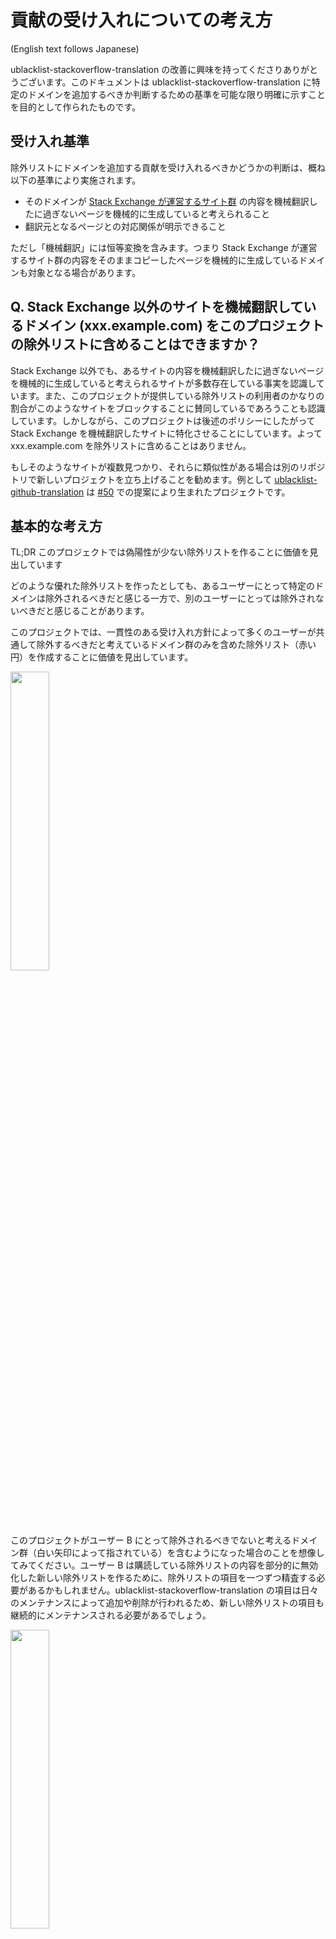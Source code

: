 # 貢献の受け入れについての考え方

(English text follows Japanese)

ublacklist-stackoverflow-translation の改善に興味を持ってくださりありがとうございます。このドキュメントは ublacklist-stackoverflow-translation に特定のドメインを追加するべきか判断するための基準を可能な限り明確に示すことを目的として作られたものです。

## 受け入れ基準

除外リストにドメインを追加する貢献を受け入れるべきかどうかの判断は、概ね以下の基準により実施されます。

- そのドメインが [Stack Exchange が運営するサイト群](https://stackexchange.com/sites) の内容を機械翻訳したに過ぎないページを機械的に生成していると考えられること
- 翻訳元となるページとの対応関係が明示できること

ただし「機械翻訳」には恒等変換を含みます。つまり Stack Exchange が運営するサイト群の内容をそのままコピーしたページを機械的に生成しているドメインも対象となる場合があります。

## Q. Stack Exchange 以外のサイトを機械翻訳しているドメイン (xxx.example.com) をこのプロジェクトの除外リストに含めることはできますか？

Stack Exchange 以外でも、あるサイトの内容を機械翻訳したに過ぎないページを機械的に生成していると考えられるサイトが多数存在している事実を認識しています。また、このプロジェクトが提供している除外リストの利用者のかなりの割合がこのようなサイトをブロックすることに賛同しているであろうことも認識しています。しかしながら、このプロジェクトは後述のポリシーにしたがって Stack Exchange を機械翻訳したサイトに特化させることにしています。よって xxx.example.com を除外リストに含めることはありません。

もしそのようなサイトが複数見つかり、それらに類似性がある場合は別のリポジトリで新しいプロジェクトを立ち上げることを勧めます。例として [ublacklist-github-translation](https://github.com/arosh/ublacklist-github-translation) は [#50](https://github.com/arosh/ublacklist-stackoverflow-translation/issues/50) での提案により生まれたプロジェクトです。

## 基本的な考え方

TL;DR このプロジェクトでは偽陽性が少ない除外リストを作ることに価値を見出しています

どのような優れた除外リストを作ったとしても、あるユーザーにとって特定のドメインは除外されるべきだと感じる一方で、別のユーザーにとっては除外されないべきだと感じることがあります。

このプロジェクトでは、一貫性のある受け入れ方針によって多くのユーザーが共通して除外するべきだと考えているドメイン群のみを含めた除外リスト（赤い円）を作成することに価値を見出しています。

<img src="img/policy01.png" width="35%">

このプロジェクトがユーザー B にとって除外されるべきでないと考えるドメイン群（白い矢印によって指されている）を含むようになった場合のことを想像してみてください。ユーザー B は購読している除外リストの内容を部分的に無効化した新しい除外リストを作るために、除外リストの項目を一つずつ精査する必要があるかもしれません。ublacklist-stackoverflow-translation の項目は日々のメンテナンスによって追加や削除が行われるため、新しい除外リストの項目も継続的にメンテナンスされる必要があるでしょう。

<img src="img/policy02.png" width="35%">

一方で、ユーザー A は追加で除外されるべきだと考えているドメインを列挙した新しい除外リスト（青い円）を準備することで自分にとって理想的な状態を作り上げることができます。この場合でも、ublacklist-stackoverflow-translation が一貫性のある受け入れ方針を維持できていればその関心領域の管理を ublacklist-stackoverflow-translation に委譲することができ、追加のリストのメンテナンスコストを削減することができるでしょう。もし追加の除外リストが多くのユーザーの共感を得られるものであれば、新しいプロジェクトとしてコミュニティでメンテナンスを継続することができるかもしれません。

<img src="img/policy03.png" width="35%">

# How to contribute

If you want to add a domain, add 3 lines to `domain-list.yml` in the following format:

```yaml
- domain: 'bad-domain.com'
  evidence: https://www.bad-domain.com/12345/url-to-cheap-copy-of-stackoverflow-question
  original: https://stackoverflow.com/questions/12345
```

The corresponding changes in `uBlacklist.txt` and `evidence.md` will be automatically regenerated by GitHub Actions.

## Policy on accepting contributions

Thank you for your interest in improving ublacklist-stackoverflow-translation. In this document, we clarify the criteria to determine if particular domains should be added to ublacklist-stackoverflow-translation.

## How to determine whether to accept

We use the following criteria to determine if we should accept a contribution to add a domain to the exclusion list.

- It is considered that the domain consists of mechanically generate pages that are nothing more than machine translations of the content of [sites hosted by Stack Exchange](https://stackexchange.com/sites).
- The correspondence between the page generated by the machine translation and the original translated page is provided.

Note that "machine translation" contains identity transformation. This means that the domain that serves a copy of the content of the Stack Exchange is eligible for the exclusion list.

## Q. Can I add a domain (xxx.example.com) that serves machine-translated pages from a non-Stack Exchange site?

In addition to Stack Exchange, we recognize the fact that there are a number of sites that are considered to be serving machine-translated pages from other sites. We also recognize that a substantial percentage of the users of the exclusion list provided by this project would be in favor of blocking such sites. However, we are developing the exclusion list with a policy of not containing anything other than translated-SO in the scope of this project according to the policy described below. Therefore, xxx.example.com will not be included in this request.

If you find several such sites and they have consistent similarities, we suggest that you launch a new project in a separate repository. As an example, [ublacklist-github-translation](https://github.com/arosh/ublacklist-github-translation) is a new project resulting from the discussion in [#50](https://github.com/arosh/ublacklist-stackoverflow-translation/issues/50).

## Fundamental ideas

TL;DR We want to develop an exclusion list with fewer false positives.

No matter what appropriate exclusion list we develop, some users will feel that certain domains should be excluded while others will feel that they should not. In this project, we want to develop an exclusion list that contains only those domains that most users believe should be excluded **in common** (red circle) by a consistent acceptance policy.

<img src="img/policy01.png" width="35%">

Imagine that this project now contains domains that user B feels should not be excluded (pointed to by white arrows). User B may need to examine each item in the exclusion list one by one to develop a new exclusion list that partially omits the items in ublacklist-stackoverflow-translation. Since the items in ublacklist-stackoverflow-translation are added and removed through daily maintenance, the new exclusion list items may also need to be maintained continually.

<img src="img/policy02.png" width="35%">

On the other hand, user A can develop an ideal exclusion list for themselves by preparing an additional exclusion list (blue circle) that lists additional domains that they feel should be excluded. Even in this case, if ublacklist-stackoverflow-translation continues to maintain the exclusion list based on a consistent acceptance policy, they can delegate the maintenance of the exclusion list for areas that ublacklist-stackoverflow-translation is interested in. If the additional exclusion list is agreeable to a wide range of users, you may be able to launch a new project to maintain it in the community.

<img src="img/policy03.png" width="35%">
